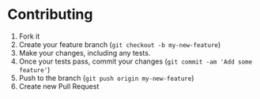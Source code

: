 # Contributing

1. Fork it
2. Create your feature branch (`git checkout -b my-new-feature`)
3. Make your changes, including any tests.
4. Once your tests pass, commit your changes (`git commit -am 'Add some feature'`)
5. Push to the branch (`git push origin my-new-feature`)
6. Create new Pull Request